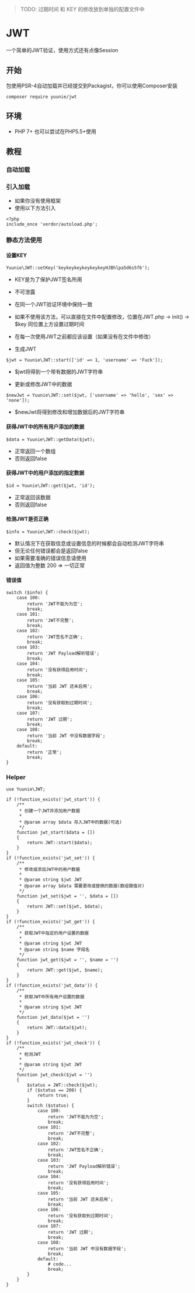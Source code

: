 > TODO: 过期时间 和 KEY 的修改放到单独的配置文件中

# JWT

一个简单的JWT验证，使用方式还有点像Session

## 开始

包使用PSR-4自动加载并已经提交到Packagist，你可以使用Composer安装

```
composer require yuunie/jwt
```

## 环境

* PHP 7+ 也可以尝试在PHP5.5+使用

## 教程

### 自动加载

### 引入加载

* 如果你没有使用框架
* 使用以下方法引入

```
<?php
include_once 'verdor/autoload.php';
```

### 静态方法使用

#### 设置KEY

```
Yuunie\JWT::setKey('keykeykeykeykeykeyHJBhlpa5d6s5f6');
```
  
  * KEY是为了保护JWT签名所用
  * 不可泄露
  * 在同一个JWT验证环境中保持一致
  * 如果不使用该方法，可以直接在文件中配置修改，位置在JWT.php -> init() -> $key 同位置上方设置过期时间
  * 在每一次使用JWT之前都应该设置（如果没有在文件中修改）

* 生成JWT

```
$jwt = Yuunie\JWT::start(['id' => 1, 'username' => 'Fuck']);
```

  * $jwt将得到一个带有数据的JWT字符串

* 更新或修改JWT中的数据

```
$newJwt = Yuunie\JWT::set($jwt, ['username' => 'hello', 'sex' => 'none']);
```

  * $newJwt将得到修改和增加数据后的JWT字符串



#### 获得JWT中的所有用户添加的数据

```
$data = Yuunie\JWT::getData($jwt);
```
  
  * 正常返回一个数组
  * 否则返回false



#### 获得JWT中的用户添加的指定数据

```
$id = Yuunie\JWT::get($jwt, 'id');
```

  * 正常返回该数据
  * 否则返回false



#### 检测JWT是否正确

```
$info = Yuunie\JWT::check($jwt);
```

  * 默认情况下在获取信息或设置信息的时候都会自动检测JWT字符串
  * 但无论任何错误都会是返回false
  * 如果需要准确的错误信息请使用
  * 返回值为整数 200 => 一切正常



#### 错误值

```
switch ($info) {
    case 100:
        return 'JWT不能为为空';
        break;
    case 101:
        return 'JWT不完整';
        break;
    case 102:
        return 'JWT签名不正确';
        break;
    case 103:
        return 'JWT Payload解析错误';
        break;
    case 104:
        return '没有获得启用时间';
        break;
    case 105:
        return '当前 JWT 还未启用';
        break;
    case 106:
        return '没有获取到过期时间';
        break;
    case 107:
        return 'JWT 过期';
        break;
    case 108:
        return '当前 JWT 中没有数据字段';
        break;
    default:
        return '正常';
        break;
}
```

### Helper

```
use Yuunie\JWT;

if (!function_exists('jwt_start')) {
    /**
     * 创建一个JWT并添加用户数据
     *
     * @param array $data 存入JWT中的数据(可选)
     */
    function jwt_start($data = [])
    {
        return JWT::start($data);
    }
}
if (!function_exists('jwt_set')) {
    /**
     * 修改或添加JWT中的用户数据
     *
     * @param string $jwt JWT
     * @param array $data 需要更改或替换的数据(数组键值对)
     */
    function jwt_set($jwt = '', $data = [])
    {
        return JWT::set($jwt, $data);
    }
}
if (!function_exists('jwt_get')) {
    /**
     * 获取JWT中指定的用户设置的数据
     *
     * @param string $jwt JWT
     * @param string $name 字段名
     */
    function jwt_get($jwt = '', $name = '')
    {
        return JWT::get($jwt, $name);
    }
}
if (!function_exists('jwt_data')) {
    /**
     * 获取JWT中所有用户设置的数据
     *
     * @param string $jwt JWT
     */
    function jwt_data($jwt = '')
    {
        return JWT::data($jwt);
    }
}
if (!function_exists('jwt_check')) {
    /**
     * 检测JWT
     *
     * @param string $jwt JWT
     */
    function jwt_check($jwt = '')
    {
        $status = JWT::check($jwt);
        if ($status == 200) {
            return true;
        }
        switch ($status) {
            case 100:
                return 'JWT不能为为空';
                break;
            case 101:
                return 'JWT不完整';
                break;
            case 102:
                return 'JWT签名不正确';
                break;
            case 103:
                return 'JWT Payload解析错误';
                break;
            case 104:
                return '没有获得启用时间';
                break;
            case 105:
                return '当前 JWT 还未启用';
                break;
            case 106:
                return '没有获取到过期时间';
                break;
            case 107:
                return 'JWT 过期';
                break;
            case 108:
                return '当前 JWT 中没有数据字段';
                break;
            default:
                # code...
                break;
        }
    }
}
```
